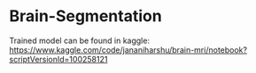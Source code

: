 # Brain-Segmentation

Trained model can be found in kaggle: https://www.kaggle.com/code/jananiharshu/brain-mri/notebook?scriptVersionId=100258121
